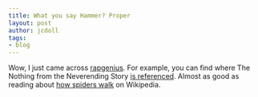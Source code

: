 ```yaml
---
title: What you say Hammer? Proper
layout: post
author: jcdoll
tags:
- blog
---
```


Wow, I just came across [rapgenius](http://rapgenius.com/A-tribe-called-quest-check-the-rhime-lyrics). For example, you can find where The Nothing from the Neverending Story [is referenced](http://rapgenius.com/745889). Almost as good as reading about [how spiders walk](http://en.wikipedia.org/wiki/Spider#Locomotion) on Wikipedia.
